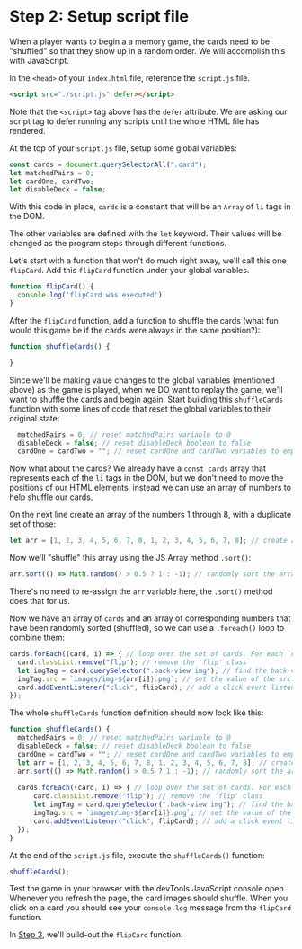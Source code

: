 # Step 2: Setup script file
When a player wants to begin a a memory game, the cards need to be "shuffled" so that they show up in a random order. We will accomplish this with JavaScript.

In the `<head>` of your `index.html` file, reference the `script.js` file.
```html
<script src="./script.js" defer></script>
```
Note that the `<script>` tag above has the `defer` attribute. We are asking our script tag to defer running any scripts until the whole HTML file has rendered.

At the top of your `script.js` file, setup some global variables:
```js
const cards = document.querySelectorAll(".card");
let matchedPairs = 0;
let cardOne, cardTwo;
let disableDeck = false;
```
With this code in place, `cards` is a constant that will be an `Array` of `li` tags in the DOM.

The other variables are defined with the `let` keyword. Their values will be changed as the program steps through different functions.

Let's start with a function that won't do much right away, we'll call this one `flipCard`.
Add this `flipCard` function under your global variables.
```js
function flipCard() {
  console.log('flipCard was executed');
}
```

After the `flipCard` function, add a function to shuffle the cards (what fun would this game be if the cards were always in the same position?):
```js
function shuffleCards() {

}
```
Since we'll be making value changes to the global variables (mentioned above) as the game is played, when we DO want to replay the game, we'll want to shuffle the cards and begin again. Start building this `shuffleCards` function with some lines of code that reset the global variables to their original state:
```js
  matchedPairs = 0; // reset matchedPairs variable to 0
  disableDeck = false; // reset disableDeck boolean to false
  cardOne = cardTwo = ""; // reset cardOne and cardTwo variables to empty string
```
Now what about the cards? We already have a `const cards` array that represents each of the `li` tags in the DOM, but we don't need to move the positions of our HTML elements, instead we can use an array of numbers to help shuffle our cards.

On the next line create an array of the numbers 1 through 8, with a duplicate set of those:
```js
let arr = [1, 2, 3, 4, 5, 6, 7, 8, 1, 2, 3, 4, 5, 6, 7, 8]; // create an array of the image numbers, 1-8, twice
```
Now we'll "shuffle" this array using the JS Array method `.sort()`:
```js
arr.sort(() => Math.random() > 0.5 ? 1 : -1); // randomly sort the array
```
There's no need to re-assign the `arr` variable here, the `.sort()` method does that for us.

Now we have an array of `cards` and an array of corresponding numbers that have been randomly sorted (shuffled), so we can use a `.foreach()` loop to combine them:
```js
cards.forEach((card, i) => { // loop over the set of cards. For each `card`...
  card.classList.remove("flip"); // remove the 'flip' class
  let imgTag = card.querySelector(".back-view img"); // find the back-view image tag by querying all the childNodes of the current card element for the '.back-view img' CSS selector
  imgTag.src = `images/img-${arr[i]}.png`; // set the value of the src attribute on the current imgTag to a numbered filename based on our randomized array
  card.addEventListener("click", flipCard); // add a click event listener to the current card to execute a function `flipCard` when clicked
});
```

The whole `shuffleCards` function definition should now look like this:
```js
function shuffleCards() {
  matchedPairs = 0; // reset matchedPairs variable to 0
  disableDeck = false; // reset disableDeck boolean to false
  cardOne = cardTwo = ""; // reset cardOne and cardTwo variables to empty string
  let arr = [1, 2, 3, 4, 5, 6, 7, 8, 1, 2, 3, 4, 5, 6, 7, 8]; // create an array of the image numbers, 1-8, twice
  arr.sort(() => Math.random() > 0.5 ? 1 : -1); // randomly sort the array
  
  cards.forEach((card, i) => { // loop over the set of cards. For each card...
      card.classList.remove("flip"); // remove the 'flip' class
      let imgTag = card.querySelector(".back-view img"); // find the back-view image tag by querying all the childNodes of the current card element for the '.back-view img' CSS selector
      imgTag.src = `images/img-${arr[i]}.png`; // set the value of the src attribute on the current imgTag to a numbered filename based on our randomized array
      card.addEventListener("click", flipCard); // add a click event listener to the current card to execute a function `flipCard` when clicked
  });
}
```

At the end of the `script.js` file, execute the `shuffleCards()` function:
```js
shuffleCards();
```

Test the game in your browser with the devTools JavaScript console open. Whenever you refresh the page, the card images should shuffle. When you click on a card you should see your `console.log` message from the `flipCard` function.

In [Step 3](/step-3), we'll build-out the `flipCard` function.